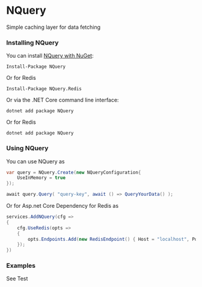 NQuery
=======

Simple caching layer for data fetching


### Installing NQuery

You can install [NQuery with NuGet](https://www.nuget.org/packages/NQuery.Redis):

    Install-Package NQuery

Or for Redis

    Install-Package NQuery.Redis
    
Or via the .NET Core command line interface:

    dotnet add package NQuery

Or for Redis

    dotnet add package NQuery

### Using NQuery

You can use NQuery as

```csharp
var query = NQuery.Create(new NQueryConfiguration{
    UseInMemory = true
});

await query.Query( "query-key", await () => QueryYourData() );
```
Or for Asp.net Core Dependency for Redis as

```csharp
services.AddNQuery(cfg =>
{
    cfg.UseRedis(opts =>
    {
        opts.Endpoints.Add(new RedisEndpoint() { Host = "localhost", Port = 6379 });
    });
})
```

### Examples
See Test